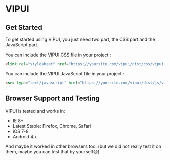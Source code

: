 # VIPUI

Get Started
-----------
To get started using VIPUI, you just need two part, the CSS part and the JavaScript part.

You can include the VIPUI CSS file in your project :

```html
<link rel="stylesheet" href="https://yoursite.com/vipui/dist/css/vipui.css">
```

You can include the VIPUI JavaScript file in your project :

```html
<src type="text/javascript" href="https://yoursite.com/vipui/dist/js/vipui.js"></script>
```

Browser Support and Testing
---------------------------

VIPUI is tested and works in:

* IE 8+
* Latest Stable: Firefox, Chrome, Safari
* iOS 7-8
* Android 4.x

And maybe it worked in other browsers too. 
(but we did not really test it on them, maybe you can test that by yourself:laughing:)